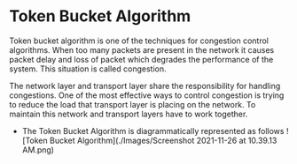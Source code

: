 # Token Bucket Algorithm
Token bucket algorithm is one of the techniques for congestion control algorithms. When too many packets are present in the network it causes packet delay and loss of packet which degrades the performance of the system. This situation is called congestion.

The network layer and transport layer share the responsibility for handling congestions. One of the most effective ways to control congestion is trying to reduce the load that transport layer is placing on the network. To maintain this network and transport layers have to work together.

- The Token Bucket Algorithm is diagrammatically represented as follows
![Token Bucket Algorithm](./Images/Screenshot 2021-11-26 at 10.39.13 AM.png)
